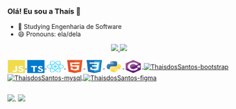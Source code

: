 ### Olá! Eu sou a Thaís 👋

- 🌱 Studying Engenharia de Software
- 😄 Pronouns:  ela/dela

<div align="center">
  <a href="https://github.com/ThaisdosSantos">
  <img height="180em" src="https://github-readme-stats.vercel.app/api?username=ThaisdosSantos&show_icons=true&theme=dracula&include_all_commits=true&count_private=true"/>
  <img height="180em" src="https://github-readme-stats.vercel.app/api/top-langs/?username=ThaisdosSantos&layout=compact&langs_count=7&theme=dracula"/>
</div>
  <div style="display: inline_block"><br>
  <img align="center" alt="ThaisdosSantos-Js" height="30" width="40" src="https://raw.githubusercontent.com/devicons/devicon/master/icons/javascript/javascript-plain.svg">
  <img align="center" alt="ThaisdosSantos-Ts" height="30" width="40" src="https://raw.githubusercontent.com/devicons/devicon/master/icons/typescript/typescript-plain.svg">
  <img align="center" alt="ThaisdosSantos-React" height="30" width="40" src="https://raw.githubusercontent.com/devicons/devicon/master/icons/react/react-original.svg">
  <img align="center" alt="ThaisdosSantos-HTML" height="30" width="40" src="https://raw.githubusercontent.com/devicons/devicon/master/icons/html5/html5-original.svg">
  <img align="center" alt="ThaisdosSantos-CSS" height="30" width="40" src="https://raw.githubusercontent.com/devicons/devicon/master/icons/css3/css3-original.svg">
  <img align="center" alt="ThaisdosSantos-Python" height="30" width="40" src="https://raw.githubusercontent.com/devicons/devicon/master/icons/python/python-original.svg">
  <img align="center" alt="ThaisdosSantos-Csharp" height="30" width="40" src="https://raw.githubusercontent.com/devicons/devicon/master/icons/csharp/csharp-original.svg">
  <img align="center" alt="ThaisdosSantos-bootstrap" height="30" width="40" src="https://cdn.jsdelivr.net/gh/devicons/devicon/icons/bootstrap/bootstrap-original.svg" >      
  <img align="center" alt="ThaisdosSantos-mysql" height="30" width="40" 
 src="https://cdn.jsdelivr.net/gh/devicons/devicon/icons/mysql/mysql-original.svg" />
  <img align="center" alt="ThaisdosSantos-figma" height="30" width="40" 
 src="https://cdn.jsdelivr.net/gh/devicons/devicon/icons/figma/figma-original.svg" />
    </div>
  
 ##
  
 <div> 
  <a href="https://www.linkedin.com/in/thais-dos-santos-9858701b2/" target="_blank"><img src="https://img.shields.io/badge/-LinkedIn-%230077B5?style=for-the-badge&logo=linkedin&logoColor=white" target="_blank"></a>.
   <a href = "mailto:thaisds2.aluno@unipampa.edu.br"><img src="https://img.shields.io/badge/Gmail-D14836?style=for-the-badge&logo=gmail&logoColor=white" target="_blank"></a>
 

            
</div>
